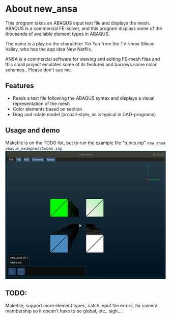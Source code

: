 # About new_ansa
This program takes an ABAQUS input text file and displays the mesh. ABAQUS is a commercial FE-solver, and this program displays some of the thousands of available element types  in ABAQUS.

The name is a play on the charachter Yin Yan from the TV-show Silicon Valley, who has the app idea New Netflix.

ANSA is a commercial software for viewing and editing FE-mesh files and this small project emulates some of its features and borrows some color schemes.. Please don't sue me.

## Features
- Reads a text file following the ABAQUS syntax and displays a visual representation of the mesh
- Color elements based on section
- Drag and rotate model (arcball-style, as is typical in CAD-programs)

## Usage and demo
Makefile is on the TODO list, but to run the example file "tubes.inp"
``new_ansa abaqus_examples/tubes.inp``
![](demo.gif)

## TODO:
Makefile, support more element types, catch input file errors, fix camera membership so it doesn't have to be global, etc.. sigh....


